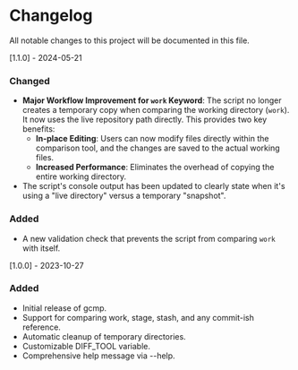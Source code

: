 # Changelog
All notable changes to this project will be documented in this file.

[1.1.0] - 2024-05-21
### Changed
- **Major Workflow Improvement for `work` Keyword**: The script no longer creates a temporary copy when comparing the working directory (`work`). It now uses the live repository path directly. This provides two key benefits:
    - **In-place Editing**: Users can now modify files directly within the comparison tool, and the changes are saved to the actual working files.
    - **Increased Performance**: Eliminates the overhead of copying the entire working directory.
- The script's console output has been updated to clearly state when it's using a "live directory" versus a temporary "snapshot".

### Added
- A new validation check that prevents the script from comparing `work` with itself.

[1.0.0] - 2023-10-27
### Added
- Initial release of gcmp.
- Support for comparing work, stage, stash, and any commit-ish reference.
- Automatic cleanup of temporary directories.
- Customizable DIFF_TOOL variable.
- Comprehensive help message via --help.
